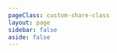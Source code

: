 ```yaml
---
pageClass: custom-share-class
layout: page
sidebar: false
aside: false
---
```


<script setup>
import { data } from './resource.data.ts'
</script>

<ResourceRepo :data="data" />
